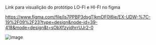 Link para visualição do protótipo LO-FI e HI-FI no figma

https://www.figma.com/file/Is7PPBP3dsgTIkmDF0l6ie/EX-UDW-%7C-19%2F09%2F23?type=design&node-id=39-418&mode=design&t=sObXfzyidhrrUJr2-0

![image](https://github.com/pyhpaulo/uc_usabilidade_group/assets/90566724/e9ae1bda-8604-4653-b87f-cb4b4e5f301a)



